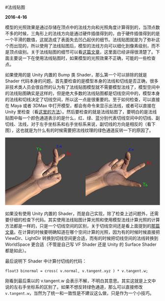 #法线贴图

**2016-4-16**

模型的光照效果是通过存储在顶点中的法线方向和光照角度计算得到的，当顶点数不多的时候，三角形上的法线方向是通过硬件插值得到的，由于硬件插值得到的是一个平滑的数值，这就造成了表面失去凹凸起伏的细节。法线贴图就是为了弥补这个而出现的，所以使用了法线贴图后，模型的法线方向可以细化到像素级别，而不是顶点级别。关于法线贴图的细节可以看[这篇文章](http://blog.csdn.net/candycat1992/article/details/41605257)，这里面已经讲得很清楚了。下面主要说一下在使用法线贴图时，如果模型的光照效果不正确，可能的一些检查点。

如果使用的是 Unity 内置的 Bump 类 Shader，那么第一个可以排除的就是 Shader 代码本身的问题。首先要检查的是模型本身的法线和切线是否正确，很多非技术类人员会很自然的认为有了法线贴图模型就不需要模型法线了，模型空间中的法线贴图确实是这样的，但是绝大多数的法线贴图都是切线空间中的，模型本身的法线和切线决定了切线空间，所以这一点是很重要的。至于如何检查，可以直接在 Maya 或者 3DMax 中打开模型，都会有命令来显示出法线，或者可以直接在 Unity 里检查（看[这里的方法](TBNDebug.html)）。然后要检查的就是法线贴图了，要明白的是法线贴图中每一个颜色通道表示的是什么，红、绿、蓝分别代表切线空间中的切线、副切线、法线，对于左手坐标系和右手坐标系来说，副切线的方向是相反的（看下图），这也就是为什么有的时候需要把法线纹理的绿色通道反转一下的原因了。

![img](NormalMap/1.jpg)

如果没有使用 Unity 内置的 Shader，而是自己实现，除了检查上述问题外，还需要仔细的检查下代码。其实使用法线贴图计算光照和使用模型法线计算光照的计算方法都是一样的，只是一个切线空间的区别，关于切线空间还是看上面提到的[那篇文章](http://blog.csdn.net/candycat1992/article/details/41605257)。在计算的时候要明确知道在哪个空间计算的光照，因为有的时候时候直接把 ViewDir、LightDir 转换到切线空间更合适，而有的时候把切线空间的法线转换到 WorldSpace 更合适（不管是自己写 VF Shader 还是 Unity 的 Surface Shader 都是如此）。

最后说明下 Shader 中计算付切线的代码：

	float3 binormal = cross( v.normal, v.tangent.xyz ) * v.tangent.w;
	
刚看到最后乘以的 v.tangent.w 会表示不解，不明白其意思。其实这就是上文中说的左右手坐标系的区别了。如果不想反转绿色通道，那么可以直接修改 `v.tangent.w`，当然为了统一和一致性是不建议这么做，只是作为一个小技巧。